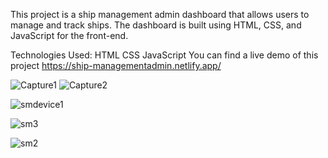 This project is a ship management admin dashboard that allows users to manage and track ships. The dashboard is built using HTML, CSS, and JavaScript for the front-end.

Technologies Used:
HTML
CSS
JavaScript
You can find a live demo of this project https://ship-managementadmin.netlify.app/

![Capture1](https://user-images.githubusercontent.com/80273287/226101795-dc099603-978a-4206-835d-cea5e3aab125.PNG)
![Capture2](https://user-images.githubusercontent.com/80273287/226101804-adc97e5b-a90d-4079-b3d3-5ef15737e3ae.PNG)

![smdevice1](https://user-images.githubusercontent.com/80273287/226101813-6d02e5f9-4bcf-49fe-a06a-46fbd544e894.PNG)  

![sm3](https://user-images.githubusercontent.com/80273287/226102047-ad8ed812-2b8c-49c6-a66c-a416d867c4e9.PNG)

![sm2](https://user-images.githubusercontent.com/80273287/226101816-f22420bc-8d24-45ae-8f2f-42190acb0dd9.PNG)




